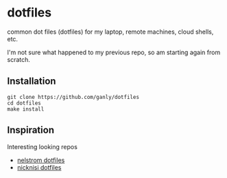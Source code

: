 dotfiles
========

common dot files (dotfiles) for my laptop, remote machines, cloud shells, etc.

I'm not sure what happened to my previous repo,
so am starting again from scratch.

Installation
------------

```
git clone https://github.com/ganly/dotfiles
cd dotfiles
make install
```


Inspiration
-----------

Interesting looking repos
* [nelstrom dotfiles](https://github.com/nelstrom/dotfiles)
* [nicknisi dotfiles](https://github.com/nicknisi/dotfiles)

